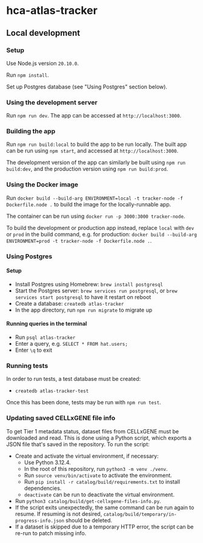 # hca-atlas-tracker

## Local development

### Setup

Use Node.js version `20.10.0`.

Run `npm install`.

Set up Postgres database (see "Using Postgres" section below).

### Using the development server

Run `npm run dev`. The app can be accessed at `http://localhost:3000`.

### Building the app

Run `npm run build:local` to build the app to be run locally. The built app can be run using `npm start`, and accessed at `http://localhost:3000`.

The development version of the app can similarly be built using `npm run build:dev`, and the production version using `npm run build:prod`.

### Using the Docker image

Run `docker build --build-arg ENVIRONMENT=local -t tracker-node -f Dockerfile.node .` to build the image for the locally-runnable app.

The container can be run using `docker run -p 3000:3000 tracker-node`.

To build the development or production app instead, replace `local` with `dev` or `prod` in the build command, e.g. for production: `docker build --build-arg ENVIRONMENT=prod -t tracker-node -f Dockerfile.node .`.

### Using Postgres

#### Setup

- Install Postgres using Homebrew: `brew install postgresql`
- Start the Postgres server: `brew services run postgresql`, or `brew services start postgresql` to have it restart on reboot
- Create a database: `createdb atlas-tracker`
- In the app directory, run `npm run migrate` to migrate up

#### Running queries in the terminal

- Run `psql atlas-tracker`
- Enter a query, e.g. `SELECT * FROM hat.users;`
- Enter `\q` to exit

### Running tests

In order to run tests, a test database must be created:

- `createdb atlas-tracker-test`

Once this has been done, tests may be run with `npm run test`.

### Updating saved CELLxGENE file info

To get Tier 1 metadata status, dataset files from CELLxGENE must be downloaded and read. This is done using a Python script, which exports a JSON file that's saved in the repository. To run the script:

- Create and activate the virtual environment, if necessary:
  - Use Python 3.12.4.
  - In the root of this repository, run `python3 -m venv ./venv`.
  - Run `source venv/bin/activate` to activate the environment.
  - Run `pip install -r catalog/build/requirements.txt` to install dependencies.
  - `deactivate` can be run to deactivate the virtual environment.
- Run `python3 catalog/build/get-cellxgene-files-info.py`.
- If the script exits unexpectedly, the same command can be run again to resume. If resuming is not desired, `catalog/build/temporary/in-progress-info.json` should be deleted.
- If a dataset is skipped due to a temporary HTTP error, the script can be re-run to patch missing info.
